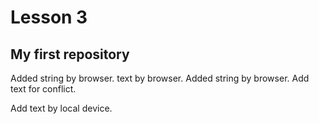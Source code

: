 # Lesson 3 
## My first repository
Added string by browser. text by browser.
Added string by browser. Add text for conflict.


Add text by local device.
